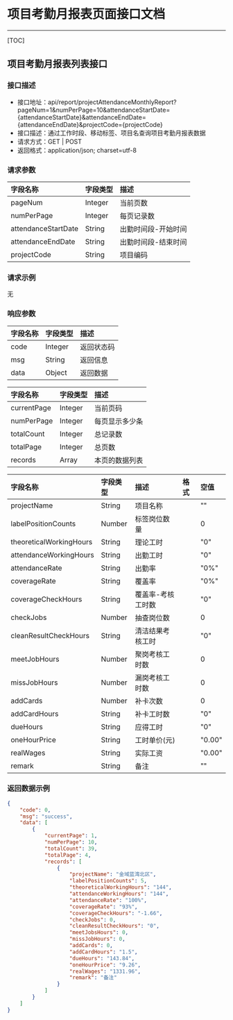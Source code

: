 # 项目考勤月报表页面接口文档

---

[TOC]


## 项目考勤月报表列表接口

### 接口描述

- 接口地址：api/report/projectAttendanceMonthlyReport?pageNum=1&numPerPage=10&attendanceStartDate={attendanceStartDate}&attendanceEndDate={attendanceEndDate}&projectCode={projectCode}
- 接口描述：通过工作时段、移动标签、项目名查询项目考勤月报表数据
- 请求方式：GET | POST
- 返回格式：application/json; charset=utf-8


### 请求参数

| 字段名称 | 字段类型 | 描述 |
| :-- | :-- | :-- |
| pageNum | Integer | 当前页数 |
| numPerPage | Integer | 每页记录数 |
| attendanceStartDate | String | 出勤时间段-开始时间 |
| attendanceEndDate | String | 出勤时间段-结束时间 |
| projectCode| String | 项目编码 |

### 请求示例

无

### 响应参数


| 字段名称 | 字段类型 | 描述 |
| :-- | :-- | :-- |
| code | Integer | 返回状态码 |
| msg | String | 返回信息 |
| data | Object | 返回数据 |

| 字段名称 | 字段类型 | 描述 |
| :-- | :-- | :-- |
| currentPage | Integer | 当前页码 |
| numPerPage | Integer | 每页显示多少条 |
| totalCount | Integer | 总记录数 |
| totalPage | Integer | 总页数 |
| records | Array | 本页的数据列表 |

| 字段名称 | 字段类型 | 描述 | 格式 | 空值 |
| :-- | :-- | :-- | :-- | :-- |
| projectName | String | 项目名称 || "" |
| labelPositionCounts | Number | 标签岗位数量 || 0 |
| theoreticalWorkingHours | String | 理论工时 || "0" |
| attendanceWorkingHours | String | 出勤工时 || "0" |
| attendanceRate | String | 出勤率 || "0%" |
| coverageRate | String | 覆盖率 || "0%" |
| coverageCheckHours | String | 覆盖率-考核工时数 || "0" |
| checkJobs | Number | 抽查岗位数 || 0 |
| cleanResultCheckHours | String | 清洁结果考核工时 || "0" |
| meetJobHours | Number | 聚岗考核工时数 || 0 |
| missJobHours | Number | 漏岗考核工时数 || 0 |
| addCards | Number | 补卡次数 || 0 |
| addCardHours | String | 补卡工时数 || "0" |
| dueHours | String | 应得工时 || "0" |
| oneHourPrice | String | 工时单价(元) || "0.00" |
| realWages | String | 实际工资 || "0.00" |
| remark | String | 备注 || "" |


### 返回数据示例

```json
{
    "code": 0,
    "msg": "success",
    "data": [
        {
            "currentPage": 1,
            "numPerPage": 10,
            "totalCount": 39,
            "totalPage": 4,
            "records": [
                {
                    "projectName": "金域蓝湾北区",
                    "labelPositionCounts": 5,
                    "theoreticalWorkingHours": "144",
                    "attendanceWorkingHours": "144",
                    "attendanceRate": "100%",
                    "coverageRate": "93%",
                    "coverageCheckHours": "-1.66",
                    "checkJobs": 0,
                    "cleanResultCheckHours": "0",
                    "meetJobsHours": 0,
                    "missJobHours": 0,
                    "addCards": 0,
                    "addCardHours": "1.5",
                    "dueHours": "143.84",
                    "oneHourPrice": "9.26",
                    "realWages": "1331.96",
                    "remark": "备注"
                }
            ]
        }
    ]
}

```

